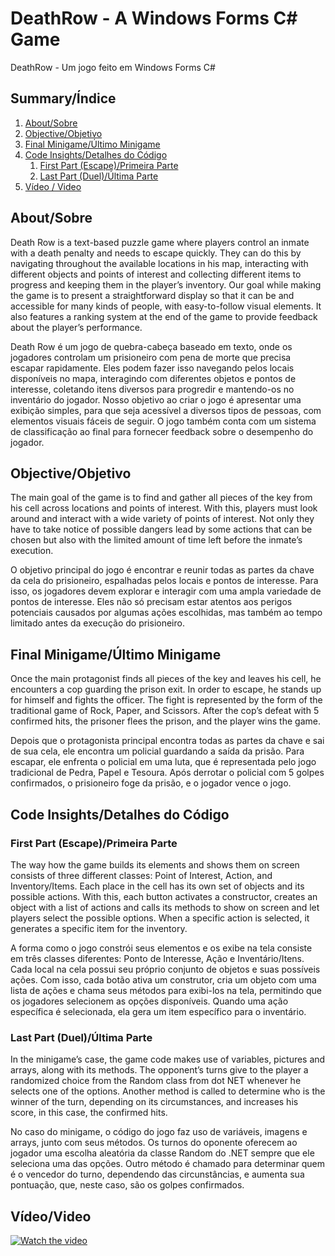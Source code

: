# DeathRow - A Windows Forms C# Game
DeathRow - Um jogo feito em Windows Forms C#

## Summary/Índice

1. [About/Sobre](#aboutsobre)
2. [Objective/Objetivo](#objectiveobjetivo)
3. [Final Minigame/Último Minigame](#final-minigameúltimo-minigame)
4. [Code Insights/Detalhes do Código](#code-insightsdetalhes-do-código)
   1. [First Part (Escape)/Primeira Parte](#first-part-escapeprimeira-parte)
   2. [Last Part (Duel)/Última Parte](#last-part-duelúltima-parte)
5. [Vídeo / Video](#vídeo--video)

## About/Sobre
Death Row is a text-based puzzle game where players control an inmate with a death penalty and needs to escape quickly. They can do this by navigating throughout the available locations in his map, interacting with different objects and points of interest and collecting different items to progress and keeping them in the player’s inventory. Our goal while making the game is to present a straightforward display so that it can be and accessible for many kinds of people, with easy-to-follow visual elements. It also features a ranking system at the end of the game to provide feedback about the player’s performance.

Death Row é um jogo de quebra-cabeça baseado em texto, onde os jogadores controlam um prisioneiro com pena de morte que precisa escapar rapidamente. Eles podem fazer isso navegando pelos locais disponíveis no mapa, interagindo com diferentes objetos e pontos de interesse, coletando itens diversos para progredir e mantendo-os no inventário do jogador. Nosso objetivo ao criar o jogo é apresentar uma exibição simples, para que seja acessível a diversos tipos de pessoas, com elementos visuais fáceis de seguir. O jogo também conta com um sistema de classificação ao final para fornecer feedback sobre o desempenho do jogador.


## Objective/Objetivo
The main goal of the game is to find and gather all pieces of the key from his cell across locations and points of interest. With this, players must look around and interact with a wide variety of points of interest. Not only they have to take notice of possible dangers lead by some actions that can be chosen but also with the limited amount of time left before the inmate’s execution.

O objetivo principal do jogo é encontrar e reunir todas as partes da chave da cela do prisioneiro, espalhadas pelos locais e pontos de interesse. Para isso, os jogadores devem explorar e interagir com uma ampla variedade de pontos de interesse. Eles não só precisam estar atentos aos perigos potenciais causados por algumas ações escolhidas, mas também ao tempo limitado antes da execução do prisioneiro.

## Final Minigame/Último Minigame
Once the main protagonist finds all pieces of the key and leaves his cell, he encounters a cop guarding the prison exit. In order to escape, he stands up for himself and fights the officer. The fight is represented by the form of the traditional game of Rock, Paper, and Scissors. After the cop’s defeat with 5 confirmed hits, the prisoner flees the prison, and the player wins the game.

Depois que o protagonista principal encontra todas as partes da chave e sai de sua cela, ele encontra um policial guardando a saída da prisão. Para escapar, ele enfrenta o policial em uma luta, que é representada pelo jogo tradicional de Pedra, Papel e Tesoura. Após derrotar o policial com 5 golpes confirmados, o prisioneiro foge da prisão, e o jogador vence o jogo.

## Code Insights/Detalhes do Código
### First Part (Escape)/Primeira Parte
The way how the game builds its elements and shows them on screen consists of three different classes: Point of Interest, Action, and Inventory/Items. Each place in the cell has its own set of objects and its possible actions. With this, each button activates a constructor, creates an object with a list of actions and calls its methods to show on screen and let players select the possible options. When a specific action is selected, it generates a specific item for the inventory.

A forma como o jogo constrói seus elementos e os exibe na tela consiste em três classes diferentes: Ponto de Interesse, Ação e Inventário/Itens. Cada local na cela possui seu próprio conjunto de objetos e suas possíveis ações. Com isso, cada botão ativa um construtor, cria um objeto com uma lista de ações e chama seus métodos para exibi-los na tela, permitindo que os jogadores selecionem as opções disponíveis. Quando uma ação específica é selecionada, ela gera um item específico para o inventário.

### Last Part (Duel)/Última Parte
In the minigame’s case, the game code makes use of variables, pictures and arrays, along with its methods. The opponent’s turns give to the player a randomized choice from the Random class from dot NET whenever he selects one of the options. Another method is called to determine who is the winner of the turn, depending on its circumstances, and increases his score, in this case, the confirmed hits.

No caso do minigame, o código do jogo faz uso de variáveis, imagens e arrays, junto com seus métodos. Os turnos do oponente oferecem ao jogador uma escolha aleatória da classe Random do .NET sempre que ele seleciona uma das opções. Outro método é chamado para determinar quem é o vencedor do turno, dependendo das circunstâncias, e aumenta sua pontuação, que, neste caso, são os golpes confirmados.

## Vídeo/Video
[![Watch the video](https://img.youtube.com/vi/dHgyyThsXUY/maxresdefault.jpg)](https://youtu.be/dHgyyThsXUY)
